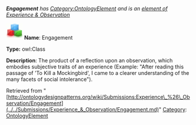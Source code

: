 ___Engagement__ has [Category:OntologyElement](../../Category/OntologyElement.md "Category:OntologyElement") and is an [element of](../../Property/ElementOf.md "Property:ElementOf") [Experience & Observation](../../Submissions/Experience_&_Observation.md "Submissions:Experience & Observation")_


  




[![Class](../../images/thumb/2/27/Class.gif/45px-Class.gif)](../../Image/Class.gif.md "Class")
__Name__: Engagement 


__Type:__ owl:Class 


__Description__: The product of a reflection upon an observation, which embodies subjective traits of an experience (Example: "After reading this passage of 'To Kill a Mockingbird', I came to a clearer understanding of the many facets of social intolerance"). 





Retrieved from "[http://ontologydesignpatterns.org/wiki/Submissions:Experience\_%26\_Observation/Engagement](../../Submissions/Experience_&_Observation/Engagement.md)"
 [Category](http://ontologydesignpatterns.org/wiki/Special:Categories "Special:Categories"): [OntologyElement](../../Category/OntologyElement.md "Category:OntologyElement")